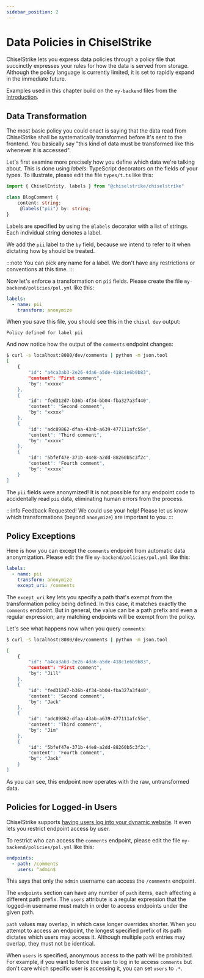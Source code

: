 ```yaml
---
sidebar_position: 2
---
```


# Data Policies in ChiselStrike

ChiselStrike lets you express data policies through a policy file that
succinctly expresses your rules for how the data is served from
storage.  Although the policy language is currently limited, it is set
to rapidly expand in the immediate future.

Examples used in this chapter build on the `my-backend` files from the
[Introduction](./intro.md).

## Data Transformation

The most basic policy you could enact is saying that the data read
from ChiselStrike shall be systematically transformed before it's sent
to the frontend.  You basically say "this kind of data must be
transformed like this whenever it is accessed".

Let's first examine more precisely how you define which data we're
talking about.  This is done using _labels_: TypeScript decorators on
the fields of your types.  To illustrate, please edit the file
`types/t.ts` like this:

```typescript title="my-backend/types/t.ts"
import { ChiselEntity, labels } from "@chiselstrike/chiselstrike"

class BlogComment {
    content: string;
     @labels("pii") by: string;
}
```

Labels are specified by using the `@labels` decorator with a list of strings. Each
individual string denotes a label.

We add the `pii` label to the `by` field, because we intend to
refer to it when dictating how `by` should be treated.

:::note
You can pick any name for a label.  We don't have any restrictions or
conventions at this time.
:::

Now let's enforce a transformation on `pii` fields.  Please create
the file `my-backend/policies/pol.yml` like this:

```yaml title="my-backend/policies/pol.yml"
labels:
  - name: pii
    transform: anonymize
```

When you save this file, you should see this in the `chisel dev`
output:

```
Policy defined for label pii
```

And now notice how the output of the `comments` endpoint changes:

```bash
$ curl -s localhost:8080/dev/comments | python -m json.tool
[
    {
        "id": "a4ca3ab3-2e26-4da6-a5de-418c1e6b9b83",
        "content": "First comment",
        "by": "xxxxx"
    },
    {
        "id": "fed312d7-b36b-4f34-bb04-fba327a3f440",
        "content": "Second comment",
        "by": "xxxxx"
    },
    {
        "id": "adc89862-dfaa-43ab-a639-477111afc55e",
        "content": "Third comment",
        "by": "xxxxx"
    },
    {
        "id": "5bfef47e-371b-44e8-a2dd-88260b5c3f2c",
        "content": "Fourth comment",
        "by": "xxxxx"
    }
]
```

The `pii` fields were anonymized!  It is not possible for any
endpoint code to accidentally read `pii` data, eliminating human
errors from the process.

:::info Feedback Requested! We could use your help!
Please let us know which transformations (beyond `anonymize`) are
important to you.
:::

## Policy Exceptions

Here is how you can except the `comments` endpoint from automatic
data anonymization.  Please edit the file
`my-backend/policies/pol.yml` like this:

```yaml title="my-backend/policies/pol.yml"
labels:
  - name: pii
    transform: anonymize
    except_uri: /comments
```

The `except_uri` key lets you specify a path that's exempt from the
transformation policy being defined.  In this case, it matches exactly
the `comments` endpoint.  But in general, the value can be a path
prefix and even a regular expression; any matching endpoints will be
exempt from the policy.

Let's see what happens now when you query `comments`:

```bash
$ curl -s localhost:8080/dev/comments | python -m json.tool

[
    {
        "id": "a4ca3ab3-2e26-4da6-a5de-418c1e6b9b83",
        "content": "First comment",
        "by": "Jill"
    },
    {
        "id": "fed312d7-b36b-4f34-bb04-fba327a3f440",
        "content": "Second comment",
        "by": "Jack"
    },
    {
        "id": "adc89862-dfaa-43ab-a639-477111afc55e",
        "content": "Third comment",
        "by": "Jim"
    },
    {
        "id": "5bfef47e-371b-44e8-a2dd-88260b5c3f2c",
        "content": "Fourth comment",
        "by": "Jack"
    }
]
```

As you can see, this endpoint now operates with the raw, untransformed
data.

## Policies for Logged-in Users

ChiselStrike supports [having users log into your dynamic
website](./login.md).  It even lets you restrict endpoint access by
user.

To restrict who can access the `comments` endpoint, please edit the
file `my-backend/policies/pol.yml` like this:

```yaml title="my-backend/policies/pol.yml"
endpoints:
  - path: /comments
    users: ^admin$
```

This says that only the `admin` username can access the `/comments`
endpoint.

The `endpoints` section can have any number of `path` items, each
affecting a different path prefix.  The `users` attribute is a regular
expression that the logged-in username must match in order to access
endpoints under the given path.

`path` values may overlap, in which case longer overrides shorter.
When you attempt to access an endpoint, the longest specified prefix
of its path dictates which users may access it.  Although multiple
`path` entries may overlap, they must not be identical.

When `users` is specified, anonymous access to the path will be
prohibited.  For example, if you want to force the user to log in to
access `comments` but don't care which specific user is accessing it,
you can set `users` to `.*`.
